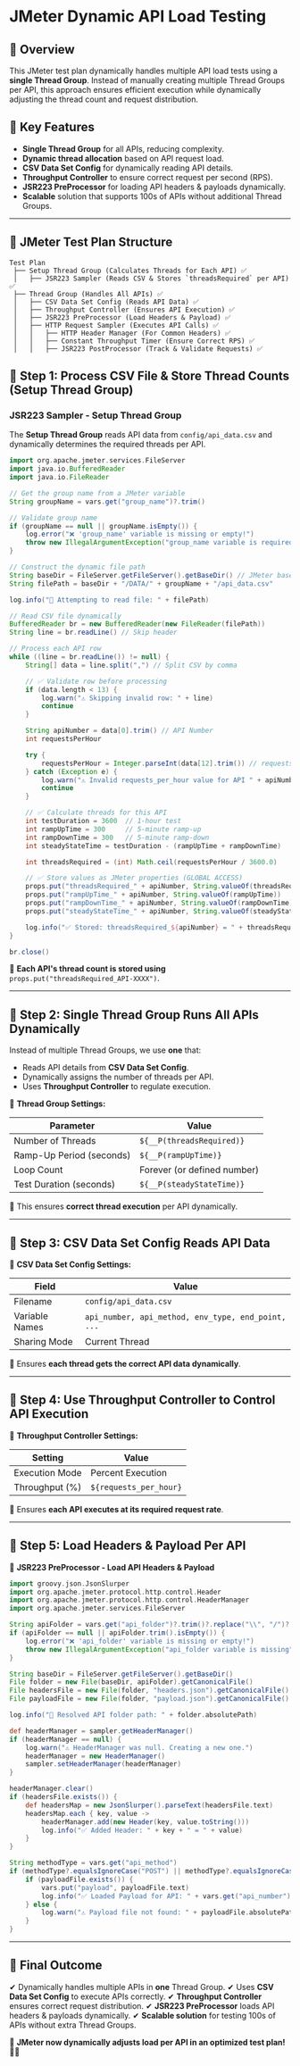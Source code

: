 # JMeter Dynamic API Load Testing

## 📌 Overview
This JMeter test plan dynamically handles multiple API load tests using a **single Thread Group**. Instead of manually creating multiple Thread Groups per API, this approach ensures efficient execution while dynamically adjusting the thread count and request distribution.

## 🚀 Key Features
- **Single Thread Group** for all APIs, reducing complexity.
- **Dynamic thread allocation** based on API request load.
- **CSV Data Set Config** for dynamically reading API details.
- **Throughput Controller** to ensure correct request per second (RPS).
- **JSR223 PreProcessor** for loading API headers & payloads dynamically.
- **Scalable** solution that supports 100s of APIs without additional Thread Groups.

---

## 📜 JMeter Test Plan Structure
```
Test Plan
 ├── Setup Thread Group (Calculates Threads for Each API) ✅
 │   ├── JSR223 Sampler (Reads CSV & Stores `threadsRequired` per API) ✅
 ├── Thread Group (Handles All APIs) ✅
 │   ├── CSV Data Set Config (Reads API Data) ✅
 │   ├── Throughput Controller (Ensures API Execution) ✅
 │   ├── JSR223 PreProcessor (Load Headers & Payload) ✅
 │   ├── HTTP Request Sampler (Executes API Calls) ✅
 │   │   ├── HTTP Header Manager (For Common Headers) ✅
 │   │   ├── Constant Throughput Timer (Ensure Correct RPS) ✅
 │   │   ├── JSR223 PostProcessor (Track & Validate Requests) ✅
```

## 🔹 Step 1: Process CSV File & Store Thread Counts (Setup Thread Group)
### **JSR223 Sampler - Setup Thread Group**
The **Setup Thread Group** reads API data from `config/api_data.csv` and dynamically determines the required threads per API.

```groovy
import org.apache.jmeter.services.FileServer
import java.io.BufferedReader
import java.io.FileReader

// Get the group name from a JMeter variable
String groupName = vars.get("group_name")?.trim()

// Validate group name
if (groupName == null || groupName.isEmpty()) {
    log.error("❌ 'group_name' variable is missing or empty!")
    throw new IllegalArgumentException("group_name variable is required")
}

// Construct the dynamic file path
String baseDir = FileServer.getFileServer().getBaseDir() // JMeter base directory
String filePath = baseDir + "/DATA/" + groupName + "/api_data.csv"

log.info("📂 Attempting to read file: " + filePath)

// Read CSV file dynamically
BufferedReader br = new BufferedReader(new FileReader(filePath))
String line = br.readLine() // Skip header

// Process each API row
while ((line = br.readLine()) != null) {
    String[] data = line.split(",") // Split CSV by comma

    // ✅ Validate row before processing
    if (data.length < 13) {
        log.warn("⚠️ Skipping invalid row: " + line)
        continue
    }

    String apiNumber = data[0].trim() // API Number
    int requestsPerHour

    try {
        requestsPerHour = Integer.parseInt(data[12].trim()) // requests_per_hour column
    } catch (Exception e) {
        log.warn("⚠️ Invalid requests_per_hour value for API " + apiNumber + ". Skipping row.")
        continue
    }

    // ✅ Calculate threads for this API
    int testDuration = 3600  // 1-hour test
    int rampUpTime = 300     // 5-minute ramp-up
    int rampDownTime = 300   // 5-minute ramp-down
    int steadyStateTime = testDuration - (rampUpTime + rampDownTime)

    int threadsRequired = (int) Math.ceil(requestsPerHour / 3600.0)

    // ✅ Store values as JMeter properties (GLOBAL ACCESS)
    props.put("threadsRequired_" + apiNumber, String.valueOf(threadsRequired))
    props.put("rampUpTime_" + apiNumber, String.valueOf(rampUpTime))
    props.put("rampDownTime_" + apiNumber, String.valueOf(rampDownTime))
    props.put("steadyStateTime_" + apiNumber, String.valueOf(steadyStateTime))

    log.info("✅ Stored: threadsRequired_${apiNumber} = " + threadsRequired)
}

br.close()

```
📌 **Each API's thread count is stored using** `props.put("threadsRequired_API-XXXX")`.

---

## 🔹 Step 2: Single Thread Group Runs All APIs Dynamically

Instead of multiple Thread Groups, we use **one** that:
- Reads API details from **CSV Data Set Config**.
- Dynamically assigns the number of threads per API.
- Uses **Throughput Controller** to regulate execution.

📍 **Thread Group Settings:**

| Parameter               | Value                        |
|-------------------------|----------------------------|
| Number of Threads       | `${__P(threadsRequired)}`  |
| Ramp-Up Period (seconds)| `${__P(rampUpTime)}`       |
| Loop Count             | Forever (or defined number)|
| Test Duration (seconds) | `${__P(steadyStateTime)}`  |

📌 This ensures **correct thread execution** per API dynamically.

---

## 🔹 Step 3: CSV Data Set Config Reads API Data
📍 **CSV Data Set Config Settings:**

| Field         | Value                        |
|--------------|-----------------------------|
| Filename     | `config/api_data.csv`       |
| Variable Names | `api_number, api_method, env_type, end_point, ...` |
| Sharing Mode | Current Thread              |

📌 Ensures **each thread gets the correct API data dynamically**.

---

## 🔹 Step 4: Use Throughput Controller to Control API Execution
📍 **Throughput Controller Settings:**

| Setting       | Value                         |
|--------------|------------------------------|
| Execution Mode | Percent Execution           |
| Throughput (%) | `${requests_per_hour}`      |

📌 Ensures **each API executes at its required request rate**.

---

## 🔹 Step 5: Load Headers & Payload Per API
📍 **JSR223 PreProcessor - Load API Headers & Payload**

```groovy
import groovy.json.JsonSlurper
import org.apache.jmeter.protocol.http.control.Header
import org.apache.jmeter.protocol.http.control.HeaderManager
import org.apache.jmeter.services.FileServer

String apiFolder = vars.get("api_folder")?.trim()?.replace("\\", "/")?.replaceAll(/^"|"$/, '')
if (apiFolder == null || apiFolder.trim().isEmpty()) {
    log.error("❌ 'api_folder' variable is missing or empty!")
    throw new IllegalArgumentException("api_folder variable is missing")
}

String baseDir = FileServer.getFileServer().getBaseDir()
File folder = new File(baseDir, apiFolder).getCanonicalFile()
File headersFile = new File(folder, "headers.json").getCanonicalFile()
File payloadFile = new File(folder, "payload.json").getCanonicalFile()

log.info("📂 Resolved API folder path: " + folder.absolutePath)

def headerManager = sampler.getHeaderManager()
if (headerManager == null) {
    log.warn("⚠️ HeaderManager was null. Creating a new one.")
    headerManager = new HeaderManager()
    sampler.setHeaderManager(headerManager)
}

headerManager.clear()
if (headersFile.exists()) {
    def headersMap = new JsonSlurper().parseText(headersFile.text)
    headersMap.each { key, value ->
        headerManager.add(new Header(key, value.toString()))
        log.info("✅ Added Header: " + key + " = " + value)
    }
}

String methodType = vars.get("api_method")
if (methodType?.equalsIgnoreCase("POST") || methodType?.equalsIgnoreCase("PUT")) {
    if (payloadFile.exists()) {
        vars.put("payload", payloadFile.text)
        log.info("✅ Loaded Payload for API: " + vars.get("api_number"))
    } else {
        log.warn("⚠️ Payload file not found: " + payloadFile.absolutePath)
    }
}
```

---

## 🎯 Final Outcome
✔ Dynamically handles multiple APIs in **one** Thread Group.
✔ Uses **CSV Data Set Config** to execute APIs correctly.
✔ **Throughput Controller** ensures correct request distribution.
✔ **JSR223 PreProcessor** loads API headers & payloads dynamically.
✔ **Scalable solution** for testing 100s of APIs without extra Thread Groups.

🚀 **JMeter now dynamically adjusts load per API in an optimized test plan!** 🎯🔥

